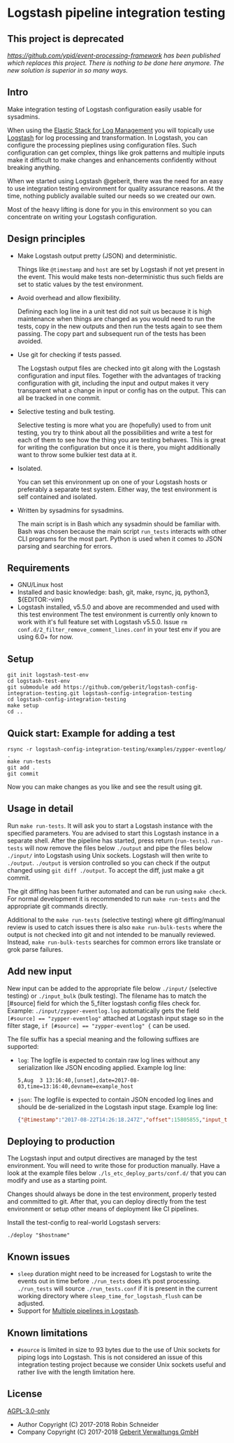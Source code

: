 # Logstash pipeline integration testing

## This project is deprecated

*https://github.com/ypid/event-processing-framework has been published which
replaces this project. There is nothing to be done here anymore. The new
solution is superior in so many ways.*

## Intro

Make integration testing of Logstash configuration easily usable for sysadmins.

When using the [Elastic Stack for Log
Management](https://www.elastic.co/solutions/logging) you will topically use
[Logstash](https://www.elastic.co/products/logstash) for log processing and transformation.
In Logstash, you can configure the processing pieplines using configuration files.
Such configuration can get complex, things like grok patterns and multiple
inputs make it difficult to make changes and enhancements confidently
without breaking anything.

When we started using Logstash @geberit, there was the need for
an easy to use integration testing environment for quality assurance reasons.
At the time, nothing publicly available suited our needs so we created our own.

Most of the heavy lifting is done for you in this environment so you can
concentrate on writing your Logstash configuration.

## Design principles

* Make Logstash output pretty (JSON) and deterministic.

  Things like `@timestamp` and `host` are set by Logstash if not yet present in the
	event. This would make tests non-deterministic thus such fields are set to
	static values by the test environment.

* Avoid overhead and allow flexibility.

  Defining each log line in a unit test did not suit us because it
  is high maintenance when things are changed as you would need to run the
  tests, copy in the new outputs and then run the tests again to see them
  passing. The copy part and subsequent run of the tests has been avoided.

* Use git for checking if tests passed.

  The Logstash output files are checked into git along with the Logstash configuration and input files.
  Together with the advantages of tracking configuration with git, including the
  input and output makes it very transparent what a change in input or config
  has on the output. This can all be tracked in one commit.

* Selective testing and bulk testing.

  Selective testing is more what you are (hopefully) used to from unit testing, you try to think about all the possibilities and write a test for each of them to see how the thing you are testing behaves. This is great for writing the configuration but once it is there, you might additionally want to throw some bulkier test data at it.

* Isolated.

	You can set this environment up on one of your Logstash hosts or preferably a
	separate test system. Either way, the test environment is self contained and
	isolated.

* Written by sysadmins for sysadmins.

	The main script is in Bash which any sysadmin should be familiar with. Bash
	was chosen because the main script `run_tests` interacts with other
	CLI programs for the most part. Python is used when it comes to JSON parsing and searching for errors.

## Requirements

* GNU/Linux host
* Installed and basic knowledge: bash, git, make, rsync, jq, python3, ${EDITOR:-vim}
* Logstash installed, v5.5.0 and above are recommended and used with this test environment
  The test environment is currently only known to work with it's full feature set with Logstash v5.5.0.
	Issue `rm conf.d/2_filter_remove_comment_lines.conf` in your test env if you are using 6.0+ for now.

## Setup

```Shell
git init logstash-test-env
cd logstash-test-env
git submodule add https://github.com/geberit/logstash-config-integration-testing.git logstash-config-integration-testing
cd logstash-config-integration-testing
make setup
cd ..
```

## Quick start: Example for adding a test

```Shell
rsync -r logstash-config-integration-testing/examples/zypper-eventlog/ .
make run-tests
git add .
git commit
```

Now you can make changes as you like and see the result using git.

## Usage in detail

Run `make run-tests`. It will ask you to start
a Logstash instance with the specified parameters. You are advised to start
this Logstash instance in a separate shell. After the pipeline has started,
press return (`run-tests`). `run-tests` will now remove the files below
`./output` and pipe the files below `./input/` into Logstash using Unix sockets.
Logstash will then write to `./output`. `./output` is version controlled so you can
check if the output changed using `git diff ./output`. To accept the diff, just
make a git commit.

The git diffing has been further automated and can be run using `make check`.
For normal development it is recommended to run `make run-tests` and the
appropriate git commands directly.

Additional to the `make run-tests` (selective testing) where git
diffing/manual review is used to catch issues there is also
`make run-bulk-tests` where the output is not checked into git and not intended to be manually reviewed.
Instead, `make run-bulk-tests` searches for common errors like translate or grok parse failures.

## Add new input

New input can be added to the appropriate file below `./input/` (selective testing) or `./input_bulk` (bulk testing).
The filename has to match the [#source] field for which the 5_filter logstash config files check for.
Example: `./input/zypper-eventlog.log` automatically gets the field `[#source] == "zypper-eventlog"` attached at Logstash input stage so in the filter stage, `if [#source] == "zypper-eventlog" {` can be used.

The file suffix has a special meaning and the following suffixes are supported:

* `log`: The logfile is expected to contain raw log lines without any serialization like JSON encoding applied. Example log line:

	```
  5,Aug  3 13:16:40,[unset],date=2017-08-03,time=13:16:40,devname=example_host
	```

* `json`: The logfile is expected to contain JSON encoded log lines and should be de-serialized in the Logstash input stage. Example log line:

	```JSON
	{"@timestamp":"2017-08-22T14:26:18.247Z","offset":15805855,"input_type":"log","beat":{"hostname":"gnu.example.org","name":"gnu.example.org","version":"5.3.1"},"host":"gnu.example.org","source":"/var/log/icinga/icinga.log","message":"[1503411978] Warning: The results of service 'http-url-redirected' on host 'www.example.org' are stale by 0d 0h 0m 28s","type":"log","tags":["beats_input_codec_plain_applied"]}
	```

## Deploying to production

The Logstash input and output directives are managed by the test environment. You will need to write those for production manually.
Have a look at the example files below `./ls_etc_deploy_parts/conf.d/` that you can modify and use as a starting point.

Changes should always be done in the test environment, properly tested and committed to git. After that, you can deploy directly from the test environment or setup other means of deployment like CI pipelines.

Install the test-config to real-world Logstash servers:

	./deploy "$hostname"

## Known issues

* `sleep` duration might need to be increased for Logstash to write the events out in time before `./run_tests` does it’s post processing. `./run_tests` will source `./run_tests.conf` if it is present in the current working directory where `sleep_time_for_logstash_flush` can be adjusted.
* Support for [Multiple pipelines in Logstash](https://www.elastic.co/blog/logstash-multiple-pipelines).

## Known limitations

* `#source` is limited in size to 93 bytes due to the use of Unix sockets for piping logs into Logstash. This is not considered an issue of this integration testing project because we consider Unix sockets useful and rather live with the length limitation here.

## License

[AGPL-3.0-only](https://www.gnu.org/licenses/agpl-3.0.html)

* Author Copyright (C) 2017-2018 Robin Schneider
* Company Copyright (C) 2017-2018 [Geberit Verwaltungs GmbH](https://www.geberit.de)

